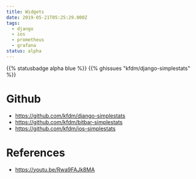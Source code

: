 ```yaml
---
title: Widgets
date: 2019-05-21T05:25:29.000Z
tags:
  - django
  - ios
  - prometheus
  - grafana
status: alpha
---
```


{{% statusbadge alpha blue %}}
{{% ghissues "kfdm/django-simplestats" %}}

# Github

- <https://github.com/kfdm/django-simplestats>
- <https://github.com/kfdm/bitbar-simplestats>
- <https://github.com/kfdm/ios-simplestats>

# References

- <https://youtu.be/Rwa9FAJk8MA>
